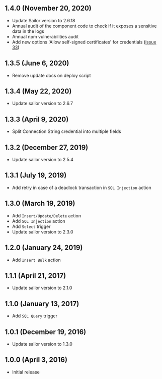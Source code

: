 ## 1.4.0 (November 20, 2020)

* Update Sailor version to 2.6.18
* Annual audit of the component code to check if it exposes a sensitive data in the logs
* Annual npm vulnerabilities audit
* Add new options 'Allow self-signed certificates' for credentials ([issue 33](https://github.com/elasticio/postgresql-component/issues/33))

## 1.3.5 (June 6, 2020)

* Remove update docs on deploy script

## 1.3.4 (May 22, 2020)

* Update sailor version to 2.6.7

## 1.3.3 (April 9, 2020)

* Split Connection String credential into multiple fields

## 1.3.2 (December 27, 2019)

* Update sailor version to 2.5.4

## 1.3.1 (July 19, 2019)

* Add retry in case of a deadlock transaction in `SQL Injection` action

## 1.3.0 (March 19, 2019)

* Add `Insert/Update/Delete` action
* Add `SQL Injection` action
* Add `Select` trigger
* Update sailor version to 2.3.0

## 1.2.0 (January 24, 2019)

* Add `Insert Bulk` action

## 1.1.1 (April 21, 2017)

* Update sailor version to 2.1.0

## 1.1.0 (January 13, 2017)

* Add `SQL Query` trigger

## 1.0.1 (December 19, 2016)

* Update sailor version to 1.3.0

## 1.0.0 (April 3, 2016)

* Initial release
